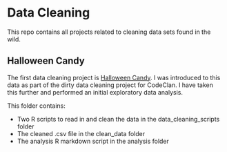 # Data Cleaning

This repo contains all projects related to cleaning data sets found in the wild.

## Halloween Candy

The first data cleaning project is [Halloween Candy](/halloween_candy). I was introduced to this data as part of the dirty data cleaning project for CodeClan. I have taken this further and performed an initial exploratory data analysis.

This folder contains:
* Two R scripts to read in and clean the data in the data_cleaning_scripts folder
* The cleaned .csv file in the clean_data folder
* The analysis R markdown script in the analysis folder
